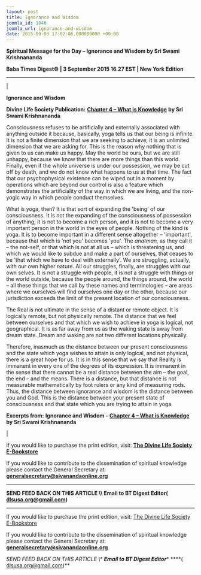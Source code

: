```yaml
---
layout: post
title: Ignorance and Wisdom
joomla_id: 1046
joomla_url: ignorance-and-wisdom
date: 2015-09-03 17:02:06.000000000 +00:00
---
```

  

















































**Spiritual Message for the Day – Ignorance and Wisdom by Sri Swami Krishnananda**

 **Baba Times Digest© | 3 September 2015 16.27 EST | New York Edition**

* * *

| 

**Ignorance and Wisdom**

**Divine Life Society Publication:** [**Chapter 4 – What is Knowledge**](http://www.swami-krishnananda.org/knowledge/know_04.html) **by Sri Swami Krishnananda**

Consciousness refuses to be artificially and externally associated with anything outside it because, basically, yoga tells us that our being is infinite. It is not a finite dimension that we are seeking to achieve; it is an unlimited dimension that we are asking for. This is the reason why nothing that is given to us can make us happy. May the world be ours, but we are still unhappy, because we know that there are more things than this world. Finally, even if the whole universe is under our possession, we may be cut off by death, and we do not know what happens to us at that time. The fact that our psychophysical existence can be wiped out in a moment by operations which are beyond our control is also a feature which demonstrates the artificiality of the way in which we are living, and the non-yogic way in which people conduct themselves.

What is yoga, then? It is that sort of expanding the 'being' of our consciousness. It is not the expanding of the consciousness of possession of anything; it is not to become a rich person, and it is not to become a very important person in the world in the eyes of people. Nothing of the kind is yoga. It is to become important in a different sense altogether – 'important', because that which is 'not you' becomes 'you'. The _anatman,_ as they call it – the not-self, or that which is not at all us – which is threatening us, and which we would like to subdue and make a part of ourselves, that ceases to be 'that which we have to deal with externally'. We are struggling, actually, with our own higher nature. All our struggles, finally, are struggles with our own selves. It is not a struggle with people, it is not a struggle with things or the world outside, because the people around, the things around, the world – all these things that we call by these names and terminologies – are areas where we ourselves will find ourselves one day or the other, because our jurisdiction exceeds the limit of the present location of our consciousness.

The Real is not ultimate in the sense of a distant or remote object. It is logically remote, but not physically remote. The distance that we feel between ourselves and that which we wish to achieve in yoga is logical, not geographical. It is as far away from us as the waking state is away from dream state. Dream and waking are not two different locations physically.

Therefore, inasmuch as the distance between our present consciousness and the state which yoga wishes to attain is only logical, and not physical, there is a great hope for us. It is in this sense that we say that Reality is immanent in every one of the degrees of its expression. It is immanent in the sense that there cannot be a real distance between the aim – the goal, the end – and the means. There is a distance, but that distance is not measurable mathematically by foot rulers or any kind of measuring rods. Thus, the distance between ignorance and wisdom is the distance between you and God. This is the distance between your present state of consciousness and that state which you are trying to attain in yoga.



**Excerpts from:**  **Ignorance and Wisdom -** [**Chapter 4 – What is Knowledge**](http://www.swami-krishnananda.org/knowledge/know_04.html) **by Sri Swami Krishnananda**

 |



If you would like to purchase the print edition, visit: **[The Divine Life Society E-Bookstore](http://www.dlshq.org/download/download.htm)**

If you would like to contribute to the dissemination of spiritual knowledge please contact the General Secretary at: [](mailto:%20%3Cscript%20type=%27text/javascript%27%3E%20%3C%21--%20var%20prefix%20=%20%27ma%27%20+%20%27il%27%20+%20%27to%27;%20var%20path%20=%20%27hr%27%20+%20%27ef%27%20+%20%27=%27;%20var%20addy57016%20=%20%27generalsecretary%27%20+%20%27@%27;%20addy57016%20=%20addy57016%20+%20%27sivanandaonline%27%20+%20%27.%27%20+%20%27org%27;%20document.write%28%27%3Ca%20%27%20+%20path%20+%20%27%5C%27%27%20+%20prefix%20+%20%27:%27%20+%20addy57016%20+%20%27%5C%27%3E%27%29;%20document.write%28addy57016%29;%20document.write%28%27%3C%5C/a%3E%27%29;%20//--%3E%5Cn%20%3C/script%3E%3Cscript%20type=%27text/javascript%27%3E%20%3C%21--%20document.write%28%27%3Cspan%20style=%5C%27display:%20none;%5C%27%3E%27%29;%20//--%3E%20%3C/script%3EThis%20email%20address%20is%20being%20protected%20from%20spambots.%20You%20need%20JavaScript%20enabled%20to%20view%20it.%20%3Cscript%20type=%27text/javascript%27%3E%20%3C%21--%20document.write%28%27%3C/%27%29;%20document.write%28%27span%3E%27%29;%20//--%3E%20%3C/script%3E?subject=Contribution%20to%20Dissemination%20of%20Spiritual%20Knowledge) **generalsecretary@sivanandaonline.org**

****

**SEND FEED BACK ON THIS ARTICLE \\\ Email to BT Digest Editor[](mailto:%20%3Cscript%20type=%27text/javascript%27%3E%20%3C%21--%20var%20prefix%20=%20%27ma%27%20+%20%27il%27%20+%20%27to%27;%20var%20path%20=%20%27hr%27%20+%20%27ef%27%20+%20%27=%27;%20var%20addy72654%20=%20%27dlsusa.org%27%20+%20%27@%27;%20addy72654%20=%20addy72654%20+%20%27gmail%27%20+%20%27.%27%20+%20%27com%27;%20document.write%28%27%3Ca%20%27%20+%20path%20+%20%27%5C%27%27%20+%20prefix%20+%20%27:%27%20+%20addy72654%20+%20%27%5C%27%3E%27%29;%20document.write%28addy72654%29;%20document.write%28%27%3C%5C/a%3E%27%29;%20//--%3E%5Cn%20%3C/script%3E%3Cscript%20type=%27text/javascript%27%3E%20%3C%21--%20document.write%28%27%3Cspan%20style=%5C%27display:%20none;%5C%27%3E%27%29;%20//--%3E%20%3C/script%3EThis%20email%20address%20is%20being%20protected%20from%20spambots.%20You%20need%20JavaScript%20enabled%20to%20view%20it.%20%3Cscript%20type=%27text/javascript%27%3E%20%3C%21--%20document.write%28%27%3C/%27%29;%20document.write%28%27span%3E%27%29;%20//--%3E%20%3C/script%3E?subject=DLS%20Posts)( [dlsusa.org@gmail.com](mailto:dlsusa.org@gmail.com))**



* * *



  

If you would like to purchase the print edition, visit: [The Divine Life Society E-Bookstore](http://www.dlshq.org/download/download.htm)

If you would like to contribute to the dissemination of spiritual knowledge please contact the General Secretary at: **[generalsecretary@sivanandaonline.org](mailto:generalsecretary@sivanandaonline.org)**

**SEND FEED BACK ON THIS ARTICLE \\\**  **Email to BT Digest Editor**** [](mailto:%20%3Cscript%20type=%27text/javascript%27%3E%20%3C%21--%20var%20prefix%20=%20%27ma%27%20+%20%27il%27%20+%20%27to%27;%20var%20path%20=%20%27hr%27%20+%20%27ef%27%20+%20%27=%27;%20var%20addy72654%20=%20%27dlsusa.org%27%20+%20%27@%27;%20addy72654%20=%20addy72654%20+%20%27gmail%27%20+%20%27.%27%20+%20%27com%27;%20document.write%28%27%3Ca%20%27%20+%20path%20+%20%27%5C%27%27%20+%20prefix%20+%20%27:%27%20+%20addy72654%20+%20%27%5C%27%3E%27%29;%20document.write%28addy72654%29;%20document.write%28%27%3C%5C/a%3E%27%29;%20//--%3E%5Cn%20%3C/script%3E%3Cscript%20type=%27text/javascript%27%3E%20%3C%21--%20document.write%28%27%3Cspan%20style=%5C%27display:%20none;%5C%27%3E%27%29;%20//--%3E%20%3C/script%3EThis%20email%20address%20is%20being%20protected%20from%20spambots.%20You%20need%20JavaScript%20enabled%20to%20view%20it.%20%3Cscript%20type=%27text/javascript%27%3E%20%3C%21--%20document.write%28%27%3C/%27%29;%20document.write%28%27span%3E%27%29;%20//--%3E%20%3C/script%3E?subject=DLS%20Posts)****( [dlsusa.org@gmail.com](mailto:dlsusa.org@gmail.com))**  
